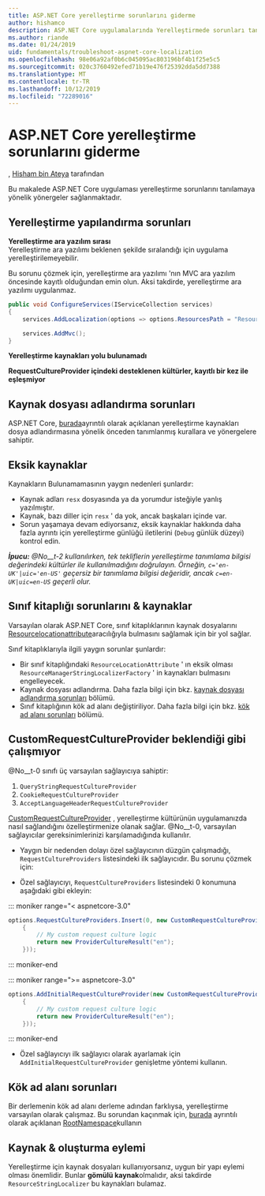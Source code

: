 ```yaml
---
title: ASP.NET Core yerelleştirme sorunlarını giderme
author: hishamco
description: ASP.NET Core uygulamalarında Yerelleştirmede sorunları tanılamayı öğrenin.
ms.author: riande
ms.date: 01/24/2019
uid: fundamentals/troubleshoot-aspnet-core-localization
ms.openlocfilehash: 98e06a92af0b6c045095ac803196bf4b1f25e5c5
ms.sourcegitcommit: 020c3760492efed71b19e476f25392dda5dd7388
ms.translationtype: MT
ms.contentlocale: tr-TR
ms.lasthandoff: 10/12/2019
ms.locfileid: "72289016"
---
```

# <a name="troubleshoot-aspnet-core-localization"></a>ASP.NET Core yerelleştirme sorunlarını giderme

, [Hisham bin Ateya](https://github.com/hishamco) tarafından

Bu makalede ASP.NET Core uygulaması yerelleştirme sorunlarını tanılamaya yönelik yönergeler sağlanmaktadır.

## <a name="localization-configuration-issues"></a>Yerelleştirme yapılandırma sorunları

**Yerelleştirme ara yazılım sırası**  
Yerelleştirme ara yazılımı beklenen şekilde sıralandığı için uygulama yerelleştirilemeyebilir.

Bu sorunu çözmek için, yerelleştirme ara yazılımı 'nın MVC ara yazılım öncesinde kayıtlı olduğundan emin olun. Aksi takdirde, yerelleştirme ara yazılımı uygulanmaz.

```csharp
public void ConfigureServices(IServiceCollection services)
{
    services.AddLocalization(options => options.ResourcesPath = "Resources");

    services.AddMvc();
}
```

**Yerelleştirme kaynakları yolu bulunamadı**

**RequestCultureProvider içindeki desteklenen kültürler, kayıtlı bir kez ile eşleşmiyor**  

## <a name="resource-file-naming-issues"></a>Kaynak dosyası adlandırma sorunları

ASP.NET Core, [burada](xref:fundamentals/localization?view=aspnetcore-2.2#resource-file-naming)ayrıntılı olarak açıklanan yerelleştirme kaynakları dosya adlandırmasına yönelik önceden tanımlanmış kurallara ve yönergelere sahiptir.

## <a name="missing-resources"></a>Eksik kaynaklar

Kaynakların Bulunamamasının yaygın nedenleri şunlardır:

- Kaynak adları `resx` dosyasında ya da yorumdur isteğiyle yanlış yazılmıştır.
- Kaynak, bazı diller için `resx` ' da yok, ancak başkaları içinde var.
- Sorun yaşamaya devam ediyorsanız, eksik kaynaklar hakkında daha fazla ayrıntı için yerelleştirme günlüğü iletilerini (`Debug` günlük düzeyi) kontrol edin.

_**İpucu:** @No__t-2 kullanılırken, tek tekliflerin yerelleştirme tanımlama bilgisi değerindeki kültürler ile kullanılmadığını doğrulayın. Örneğin, `c='en-UK'|uic='en-US'` geçersiz bir tanımlama bilgisi değeridir, ancak `c=en-UK|uic=en-US` geçerli olur._

## <a name="resources--class-libraries-issues"></a>Sınıf kitaplığı sorunlarını & kaynaklar

Varsayılan olarak ASP.NET Core, sınıf kitaplıklarının kaynak dosyalarını [Resourcelocationattribute](/dotnet/api/microsoft.extensions.localization.resourcelocationattribute?view=aspnetcore-2.1)aracılığıyla bulmasını sağlamak için bir yol sağlar.

Sınıf kitaplıklarıyla ilgili yaygın sorunlar şunlardır:
- Bir sınıf kitaplığındaki `ResourceLocationAttribute` ' ın eksik olması `ResourceManagerStringLocalizerFactory` ' in kaynakları bulmasını engelleyecek.
- Kaynak dosyası adlandırma. Daha fazla bilgi için bkz. [kaynak dosyası adlandırma sorunları](#resource-file-naming-issues) bölümü.
- Sınıf kitaplığının kök ad alanı değiştiriliyor. Daha fazla bilgi için bkz. [kök ad alanı sorunları](#root-namespace-issues) bölümü.

## <a name="customrequestcultureprovider-doesnt-work-as-expected"></a>CustomRequestCultureProvider beklendiği gibi çalışmıyor

@No__t-0 sınıfı üç varsayılan sağlayıcıya sahiptir:

1. `QueryStringRequestCultureProvider`
2. `CookieRequestCultureProvider`
3. `AcceptLanguageHeaderRequestCultureProvider`

[CustomRequestCultureProvider](/dotnet/api/microsoft.aspnetcore.localization.customrequestcultureprovider?view=aspnetcore-2.1) , yerelleştirme kültürünün uygulamanızda nasıl sağlandığını özelleştirmenize olanak sağlar. @No__t-0, varsayılan sağlayıcılar gereksinimlerinizi karşılamadığında kullanılır.

- Yaygın bir nedenden dolayı özel sağlayıcının düzgün çalışmadığı, `RequestCultureProviders` listesindeki ilk sağlayıcıdır. Bu sorunu çözmek için:

- Özel sağlayıcıyı, `RequestCultureProviders` listesindeki 0 konumuna aşağıdaki gibi ekleyin:

::: moniker range="< aspnetcore-3.0"
```csharp
options.RequestCultureProviders.Insert(0, new CustomRequestCultureProvider(async context =>
    {
        // My custom request culture logic
        return new ProviderCultureResult("en");
    }));
```
::: moniker-end

::: moniker range=">= aspnetcore-3.0"
```csharp
options.AddInitialRequestCultureProvider(new CustomRequestCultureProvider(async context =>
    {
        // My custom request culture logic
        return new ProviderCultureResult("en");
    }));
```
::: moniker-end

- Özel sağlayıcıyı ilk sağlayıcı olarak ayarlamak için `AddInitialRequestCultureProvider` genişletme yöntemi kullanın.

## <a name="root-namespace-issues"></a>Kök ad alanı sorunları

Bir derlemenin kök ad alanı derleme adından farklıysa, yerelleştirme varsayılan olarak çalışmaz. Bu sorundan kaçınmak için, [burada](xref:fundamentals/localization?view=aspnetcore-2.2#resource-file-naming) ayrıntılı olarak açıklanan [RootNamespace](/dotnet/api/microsoft.extensions.localization.rootnamespaceattribute?view=aspnetcore-2.1)kullanın

## <a name="resources--build-action"></a>Kaynak & oluşturma eylemi

Yerelleştirme için kaynak dosyaları kullanıyorsanız, uygun bir yapı eylemi olması önemlidir. Bunlar **gömülü kaynak**olmalıdır, aksi takdirde `ResourceStringLocalizer` bu kaynakları bulamaz.

